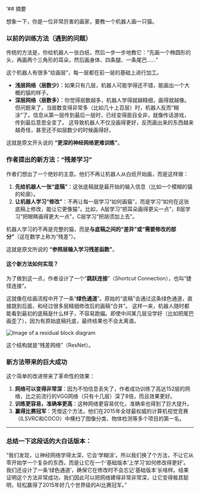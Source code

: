 ‘## 摘要

想象一下，你是一位非常厉害的画家，要教一个机器人画一只猫。

### 以前的训练方法（遇到的问题）

传统的方法是，你给机器人一张白纸，然后一步一步地教它：“先画一个椭圆形的头，再画两个三角形的耳朵，然后画身体、四条腿、一条尾巴……”

这个机器人有很多“绘画层”，每一层都在前一层的基础上进行加工。

*   **浅层网络（层数少）**：如果只有几层，机器人可能学得还不错，能画出一个大概的猫的样子。
*   **深层网络（层数多）**：你觉得层数越多，机器人学得就越精细，画得就越像。但问题来了，当层数变得非常多（比如几十上百层）时，机器人反而“糊涂”了。信息从第一层传到最后一层时，已经变得面目全非，就像传话游戏，传到最后意思全变了。 这导致机器人不仅没画得更好，反而画出来的东西越来越奇怪，甚至还不如层数少的时候画得好。

这就是原文开头说的 **“更深的神经网络更难训练”**。

### 作者提出的新方法：“残差学习”

作者们想出了一个绝妙的主意。他们不再让机器人从白纸开始画，而是这样做：

1.  **先给机器人一张“底稿”**：这张底稿就是最开始的输入信息（比如一个模糊的猫的轮廓）。
2.  **让机器人学习“修改”**：不再让每一层学习“如何画猫”，而是学习“如何在这张底稿上修改，能让它更像猫”。比如，A层学习“把耳朵画得更尖一点”，B层学习“把眼睛画得更大一点”，C层学习“把胡须加上去”。

机器人学习的不再是完整的猫，而是**与底稿之间的“差异”或“需要修改的部分”**（这在数学上称为“残差”）。

这就是原文所说的 **“参照层输入学习残差函数”**。

#### 这个新方法如何实现？

为了做到这一点，作者设计了一个“**跳跃连接**”（Shortcut Connection），也叫“捷径连接”。

这就像在绘画流程中开了一条“**绿色通道**”。原始的“底稿”会通过这条绿色通道，直接跳到后面，和经过很多层精细修改后的画稿“合并”。 这样一来，机器人随时都能看到最初的底稿是什么样子，不容易跑偏。即使中间某几层没学好（比如把尾巴画歪了），因为有原始底稿托底，最终结果也不会太离谱。

![Image of a residual block diagram](https://www.gstatic.com/images/branding/googlelogo/googlelogo_clr_74x24px.svg)

这个结构就是“残差网络”（ResNet）。

### 新方法带来的巨大成功

这个简单的改进带来了革命性的效果：

1.  **网络可以变得非常深**：因为不怕信息丢失了，作者成功训练了高达152层的网络，比之前流行的VGG网络（只有十几层）深了8倍，而且效果更好。
2.  **训练更容易，准确率更高**：这种网络更容易优化，准确率也得到了巨大提升。
3.  **赢得比赛冠军**：凭借这个方法，他们在2015年全球最权威的计算机视觉竞赛（ILSVRC和COCO）中横扫了图像分类、物体检测等多个项目的第一名。

---

### 总结一下这段话的大白话版本：

“我们发现，让神经网络学得太深，它会‘学糊涂’。所以我们换了个方法，不让它从零开始学一个复杂的东西，而是让它在一个‘基础版本’上学习‘如何修改得更好’。我们还设计了一条‘绿色通道’，确保它在修改时不会忘记‘基础版本’长啥样。结果证明这个方法非常成功，我们因此可以把网络建得非常非常深，让它变得极其聪明，轻松赢得了2015年好几个世界级的AI比赛冠军。”
